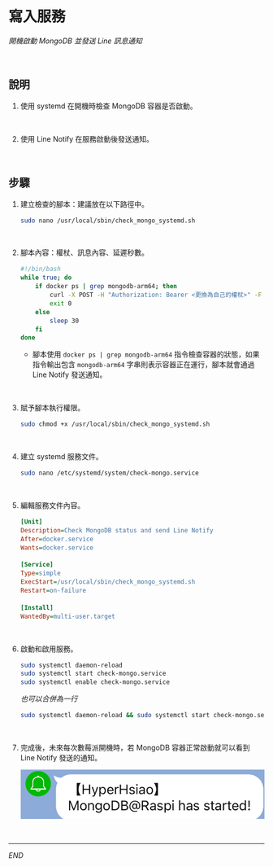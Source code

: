 # 寫入服務

_開機啟動 MongoDB 並發送 Line 訊息通知_

<br>

## 說明

1. 使用 systemd 在開機時檢查 MongoDB 容器是否啟動。

<br>

2. 使用 Line Notify 在服務啟動後發送通知。


<br>

## 步驟

1. 建立檢查的腳本：建議放在以下路徑中。

    ```bash
    sudo nano /usr/local/sbin/check_mongo_systemd.sh
    ```

<br>

2. 腳本內容：權杖、訊息內容、延遲秒數。

    ```bash
    #!/bin/bash
    while true; do
        if docker ps | grep mongodb-arm64; then
            curl -X POST -H "Authorization: Bearer <更換為自己的權杖>" -F "message=MongoDB@Raspi 已經啟動" https://notify-api.line.me/api/notify
            exit 0
        else
            sleep 30
        fi
    done
    ```
    - 腳本使用 `docker ps | grep mongodb-arm64` 指令檢查容器的狀態，如果指令輸出包含        `mongodb-arm64` 字串則表示容器正在運行，腳本就會通過 Line Notify 發送通知。


<br>

3. 賦予腳本執行權限。

    ```bash
    sudo chmod +x /usr/local/sbin/check_mongo_systemd.sh
    ```

<br>

4. 建立 systemd 服務文件。

    ```bash
    sudo nano /etc/systemd/system/check-mongo.service
    ```

<br>

5. 編輯服務文件內容。

    ```ini
    [Unit]
    Description=Check MongoDB status and send Line Notify
    After=docker.service
    Wants=docker.service

    [Service]
    Type=simple
    ExecStart=/usr/local/sbin/check_mongo_systemd.sh
    Restart=on-failure

    [Install]
    WantedBy=multi-user.target
    ```

<br>

6. 啟動和啟用服務。

    ```bash
    sudo systemctl daemon-reload
    sudo systemctl start check-mongo.service
    sudo systemctl enable check-mongo.service
    ```

    _也可以合併為一行_

    ```bash
    sudo systemctl daemon-reload && sudo systemctl start check-mongo.service && sudo systemctl enable check-mongo.service
    ```

<br>

7. 完成後，未來每次數莓派開機時，若 MongoDB 容器正常啟動就可以看到 Line Notify 發送的通知。

    ![](images/img_60.png)

<br>

---

_END_

